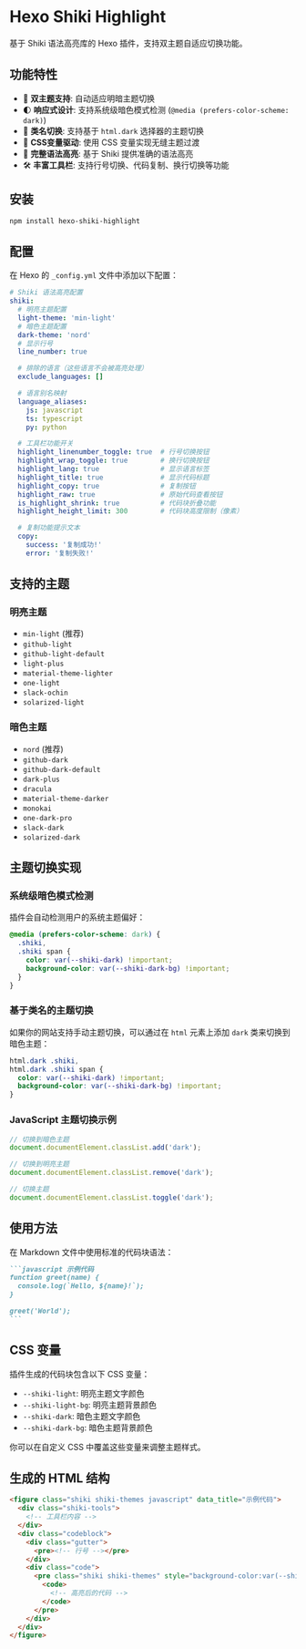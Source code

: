 # Hexo Shiki Highlight

基于 Shiki 语法高亮库的 Hexo 插件，支持双主题自适应切换功能。

## 功能特性

- 🎨 **双主题支持**: 自动适应明暗主题切换
- 🌓 **响应式设计**: 支持系统级暗色模式检测 (`@media (prefers-color-scheme: dark)`)
- 🎯 **类名切换**: 支持基于 `html.dark` 选择器的主题切换
- 🎪 **CSS变量驱动**: 使用 CSS 变量实现无缝主题过渡
- 📝 **完整语法高亮**: 基于 Shiki 提供准确的语法高亮
- 🛠️ **丰富工具栏**: 支持行号切换、代码复制、换行切换等功能

## 安装

```bash
npm install hexo-shiki-highlight
```

## 配置

在 Hexo 的 `_config.yml` 文件中添加以下配置：

```yaml
# Shiki 语法高亮配置
shiki:
  # 明亮主题配置
  light-theme: 'min-light'
  # 暗色主题配置
  dark-theme: 'nord'
  # 显示行号
  line_number: true

  # 排除的语言（这些语言不会被高亮处理）
  exclude_languages: []

  # 语言别名映射
  language_aliases:
    js: javascript
    ts: typescript
    py: python

  # 工具栏功能开关
  highlight_linenumber_toggle: true  # 行号切换按钮
  highlight_wrap_toggle: true        # 换行切换按钮
  highlight_lang: true               # 显示语言标签
  highlight_title: true              # 显示代码标题
  highlight_copy: true               # 复制按钮
  highlight_raw: true                # 原始代码查看按钮
  is_highlight_shrink: true          # 代码块折叠功能
  highlight_height_limit: 300        # 代码块高度限制（像素）

  # 复制功能提示文本
  copy:
    success: '复制成功!'
    error: '复制失败!'
```

## 支持的主题

### 明亮主题
- `min-light` (推荐)
- `github-light`
- `github-light-default`
- `light-plus`
- `material-theme-lighter`
- `one-light`
- `slack-ochin`
- `solarized-light`

### 暗色主题
- `nord` (推荐)
- `github-dark`
- `github-dark-default`
- `dark-plus`
- `dracula`
- `material-theme-darker`
- `monokai`
- `one-dark-pro`
- `slack-dark`
- `solarized-dark`

## 主题切换实现

### 系统级暗色模式检测

插件会自动检测用户的系统主题偏好：

```css
@media (prefers-color-scheme: dark) {
  .shiki,
  .shiki span {
    color: var(--shiki-dark) !important;
    background-color: var(--shiki-dark-bg) !important;
  }
}
```

### 基于类名的主题切换

如果你的网站支持手动主题切换，可以通过在 `html` 元素上添加 `dark` 类来切换到暗色主题：

```css
html.dark .shiki,
html.dark .shiki span {
  color: var(--shiki-dark) !important;
  background-color: var(--shiki-dark-bg) !important;
}
```

### JavaScript 主题切换示例

```javascript
// 切换到暗色主题
document.documentElement.classList.add('dark');

// 切换到明亮主题
document.documentElement.classList.remove('dark');

// 切换主题
document.documentElement.classList.toggle('dark');
```

## 使用方法

在 Markdown 文件中使用标准的代码块语法：

````markdown
```javascript 示例代码
function greet(name) {
  console.log(`Hello, ${name}!`);
}

greet('World');
```
````

## CSS 变量

插件生成的代码块包含以下 CSS 变量：

- `--shiki-light`: 明亮主题文字颜色
- `--shiki-light-bg`: 明亮主题背景颜色
- `--shiki-dark`: 暗色主题文字颜色
- `--shiki-dark-bg`: 暗色主题背景颜色

你可以在自定义 CSS 中覆盖这些变量来调整主题样式。

## 生成的 HTML 结构

```html
<figure class="shiki shiki-themes javascript" data_title="示例代码">
  <div class="shiki-tools">
    <!-- 工具栏内容 -->
  </div>
  <div class="codeblock">
    <div class="gutter">
      <pre><!-- 行号 --></pre>
    </div>
    <div class="code">
      <pre class="shiki shiki-themes" style="background-color:var(--shiki-light-bg);color:var(--shiki-light)" data-language="javascript" data-theme="min-light nord">
        <code>
          <!-- 高亮后的代码 -->
        </code>
      </pre>
    </div>
  </div>
</figure>
```
